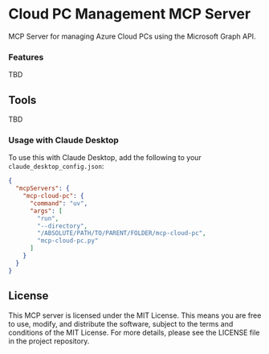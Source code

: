 # Cloud PC Management MCP Server

MCP Server for managing Azure Cloud PCs using the Microsoft Graph API.

### Features
TBD

## Tools
TBD

### Usage with Claude Desktop
To use this with Claude Desktop, add the following to your `claude_desktop_config.json`:

```json
{
  "mcpServers": {
    "mcp-cloud-pc": {
      "command": "uv",
      "args": [
        "run",
        "--directory",
        "/ABSOLUTE/PATH/TO/PARENT/FOLDER/mcp-cloud-pc",
        "mcp-cloud-pc.py"
      ]
    }
  }
}
```

## License

This MCP server is licensed under the MIT License. This means you are free to use, modify, and distribute the software, subject to the terms and conditions of the MIT License. For more details, please see the LICENSE file in the project repository.
